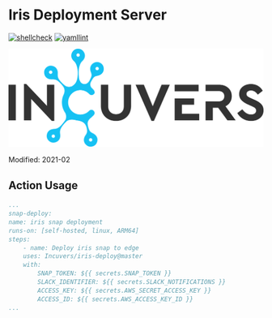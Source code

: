 # Iris Deployment Server
[![shellcheck](https://github.com/Incuvers/iris-deploy/actions/workflows/shellcheck.yaml/badge.svg?branch=master)](https://github.com/Incuvers/iris-deploy/actions/workflows/shellcheck.yaml) [![yamllint](https://github.com/Incuvers/iris-deploy/actions/workflows/yamllint.yaml/badge.svg?branch=master)](https://github.com/Incuvers/iris-deploy/actions/workflows/yamllint.yaml)

![img](/docs/img/Incuvers-black.png)

Modified: 2021-02

## Action Usage
```yaml
...
snap-deploy:
name: iris snap deployment
runs-on: [self-hosted, linux, ARM64]
steps:
    - name: Deploy iris snap to edge
    uses: Incuvers/iris-deploy@master
    with:
        SNAP_TOKEN: ${{ secrets.SNAP_TOKEN }}
        SLACK_IDENTIFIER: ${{ secrets.SLACK_NOTIFICATIONS }}
        ACCESS_KEY: ${{ secrets.AWS_SECRET_ACCESS_KEY }}
        ACCESS_ID: ${{ secrets.AWS_ACCESS_KEY_ID }}
...
```
